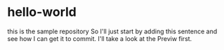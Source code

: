# hello-world
this is the sample repository
So I'll just start by adding this sentence and see how I can get it to commit.
I'll take a look at the Previw first.
